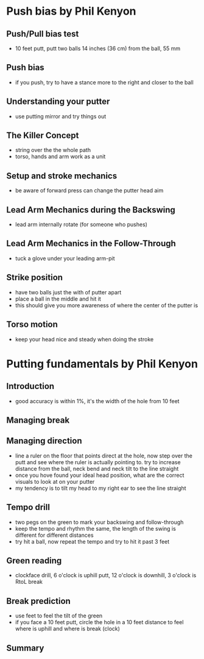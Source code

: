 
# Push bias by Phil Kenyon
## Push/Pull bias test
 * 10 feet putt, putt two balls 14 inches (36 cm) from the ball, 55 mm
## Push bias
* if you push, try to have a stance more to the right and closer to the ball
## Understanding your putter
* use putting mirror and try things out
## The Killer Concept
* string over the the whole path
* torso, hands and arm work as a unit
## Setup and stroke mechanics
* be aware of forward press can change the putter head aim
## Lead Arm Mechanics during the Backswing
* lead arm internally rotate (for someone who pushes)
## Lead Arm Mechanics in the Follow-Through
* tuck a glove under your leading arm-pit
## Strike position
* have two balls just the with of putter apart
* place a ball in the middle and hit it
* this should give you more awareness of where the center of the putter is

## Torso motion
* keep your head nice and steady when doing the stroke

# Putting fundamentals by Phil Kenyon
## Introduction
* good accuracy is within 1%, it's the width of the hole from 10 feet
## Managing break
## Managing direction
* line a ruler on the floor that points direct at the hole, now step over the putt and see where the ruler is actually pointing to. try to increase distance from the ball, neck bend and neck tilt to the line straight
* once you hove found your ideal head position, what are the correct visuals to look at on your putter
* my tendency is to tilt my head to my right ear to see the line straight

## Tempo drill
* two pegs on the green to mark your backswing and follow-through
* keep the tempo and rhythm the same, the length of the swing is different for different distances
* try hit a ball, now repeat the tempo and try to hit it past 3 feet

## Green reading
* clockface drill, 6 o'clock is uphill putt, 12 o'clock is downhill, 3 o'clock is RtoL break

## Break prediction
* use feet to feel the tilt of the green
* if you face a 10 feet putt, circle the hole in a 10 feet distance to feel where is uphill and where is break (clock)

## Summary
